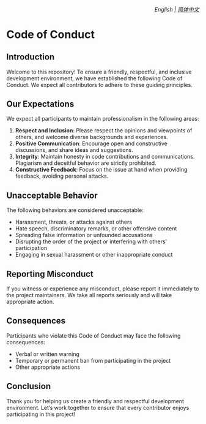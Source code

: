 <div align="right">
    <h6>
        <picture>
            <source type="image/svg+xml" media="(prefers-color-scheme: dark)" srcset="https://raw.githubusercontent.com/KudoAI/chatgpt.js/main/media/images/icons/earth-americas-white-icon32.svg">
            <img height=14 src="https://raw.githubusercontent.com/KudoAI/chatgpt.js/main/media/images/icons/earth-americas-icon32.svg">
        </picture>
        &nbsp;English |
        <a href="../CODE_OF_CONDUCT.md">简体中文</a>
    </h6>
</div>

# Code of Conduct

## Introduction

Welcome to this repository! To ensure a friendly, respectful, and inclusive development environment, we have established the following Code of Conduct. We expect all contributors to adhere to these guiding principles.

## Our Expectations

We expect all participants to maintain professionalism in the following areas:

1. **Respect and Inclusion**: Please respect the opinions and viewpoints of others, and welcome diverse backgrounds and experiences.
2. **Positive Communication**: Encourage open and constructive discussions, and share ideas and suggestions.
3. **Integrity**: Maintain honesty in code contributions and communications. Plagiarism and deceitful behavior are strictly prohibited.
4. **Constructive Feedback**: Focus on the issue at hand when providing feedback, avoiding personal attacks.

## Unacceptable Behavior

The following behaviors are considered unacceptable:

- Harassment, threats, or attacks against others
- Hate speech, discriminatory remarks, or other offensive content
- Spreading false information or unfounded accusations
- Disrupting the order of the project or interfering with others' participation
- Engaging in sexual harassment or other inappropriate conduct

## Reporting Misconduct

If you witness or experience any misconduct, please report it immediately to the project maintainers. We take all reports seriously and will take appropriate action.

## Consequences

Participants who violate this Code of Conduct may face the following consequences:

- Verbal or written warning
- Temporary or permanent ban from participating in the project
- Other appropriate actions

## Conclusion

Thank you for helping us create a friendly and respectful development environment. Let’s work together to ensure that every contributor enjoys participating in this project!
